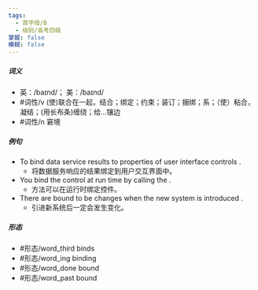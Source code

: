 ```yaml
---
tags:
  - 首字母/B
  - 级别/高考四级
掌握: false
模糊: false
---
```

##### 词义
- 英：/baɪnd/； 美：/baɪnd/
- #词性/v  (使)联合在一起，结合；绑定；约束；装订；捆绑；系；（使）粘合，凝结；(用长布条)缠绕；给…镶边
- #词性/n  窘境
##### 例句
- To bind data service results to properties of user interface controls .
	- 将数据服务响应的结果绑定到用户交互界面中。
- You bind the control at run time by calling the .
	- 方法可以在运行时绑定控件。
- There are bound to be changes when the new system is introduced .
	- 引进新系统后一定会发生变化。
##### 形态
- #形态/word_third binds
- #形态/word_ing binding
- #形态/word_done bound
- #形态/word_past bound
